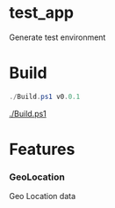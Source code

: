 # test_app
Generate test environment  

# Build
```powershell
./Build.ps1 v0.0.1
```
[./Build.ps1](./Build.ps1)

# Features
### GeoLocation
Geo Location data
